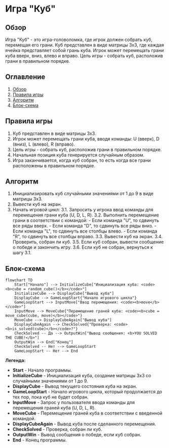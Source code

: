 # Игра "Куб"

## Обзор

Игра "Куб" - это игра-головоломка, где игрок должен собрать куб, перемещая его грани. Куб представлен в виде матрицы 3x3, где каждая ячейка представляет собой грань куба. Игрок может перемещать грани куба вверх, вниз, влево и вправо. Цель игры - собрать куб, расположив грани в правильном порядке.

## Оглавление

1. [Обзор](#обзор)
2. [Правила игры](#правила-игры)
3. [Алгоритм](#алгоритм)
4. [Блок-схема](#блок-схема)

## Правила игры

1. Куб представлен в виде матрицы 3x3.
2. Игрок может перемещать грани куба, вводя команды: U (вверх), D (вниз), L (влево), R (вправо).
3. Цель игры - собрать куб, расположив грани в правильном порядке.
4. Начальная позиция куба генерируется случайным образом.
5. Игра заканчивается, когда куб собран, то есть когда все грани расположены в правильном порядке.

## Алгоритм

1. Инициализировать куб случайными значениями от 1 до 9 в виде матрицы 3x3.
2. Вывести куб на экран.
3. Начать игровой цикл:
    3.1. Запросить у игрока ввод команды для перемещения грани куба (U, D, L, R).
    3.2. Выполнить перемещение грани в соответствии с командой:
       - Если команда "U", то сдвинуть все ряды вверх.
       - Если команда "D", то сдвинуть все ряды вниз.
       - Если команда "L", то сдвинуть все столбцы влево.
       - Если команда "R", то сдвинуть все столбцы вправо.
    3.3. Вывести куб на экран.
    3.4. Проверить, собран ли куб.
    3.5. Если куб собран, вывести сообщение о победе и закончить игру.
    3.6. Если куб не собран, вернуться к шагу 3.1.

## Блок-схема

```mermaid
flowchart TD
    Start["Начало"] --> InitializeCube["Инициализация куба: <code><b>cube = random_cube()</b></code>"]
    InitializeCube --> DisplayCube["Вывод куба"]
    DisplayCube --> GameLoopStart{"Начало игрового цикла"}
    GameLoopStart --> InputMove["Ввод перемещения: <code><b>move</b></code>"]
    InputMove --> MoveCube{"Перемещение граней куба: <code><b>cube = move_cube(cube, move)</b></code>"}
    MoveCube --> DisplayCubeAgain["Вывод куба"]
    DisplayCubeAgain --> CheckSolved{"Проверка: <code><b>is_solved(cube)</b></code>?"}
    CheckSolved -- Да --> OutputWin["Вывод сообщения: <b>YOU SOLVED THE CUBE!</b>"]
    OutputWin --> End["Конец"]
    CheckSolved -- Нет --> GameLoopStart
    GameLoopStart -- Нет --> End
```

**Легенда:**

*   **Start** - Начало программы.
*   **InitializeCube** - Инициализация куба, создание матрицы 3x3 со случайными значениями от 1 до 9.
*   **DisplayCube** - Вывод текущего состояния куба на экран.
*   **GameLoopStart** - Начало игрового цикла, который продолжается до тех пор, пока куб не будет собран.
*   **InputMove** - Запрос у пользователя ввода команды для перемещения граней куба (U, D, L, R).
*   **MoveCube** - Перемещение граней куба в соответствии с введенной командой.
*  **DisplayCubeAgain** - Вывод куба после сделанного перемещения.
*   **CheckSolved** - Проверка, собран ли куб.
*   **OutputWin** - Вывод сообщения о победе, если куб собран.
*   **End** - Конец программы.